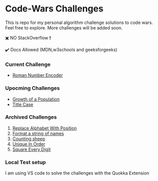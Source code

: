 # Code-Wars Challenges

This is repo for my personal algorithm challenge solutions to code wars.
Feel free to explore.
More challenges will be added soon.

:heavy_multiplication_x: NO StackOverflow :heavy_exclamation_mark:

✔️ Docs Allowed (MDN,w3schools and geeksforgeeks)

### Current Challenge

- [Roman Number Encoder](https://www.codewars.com/kata/546e2562b03326a88e000020/train/javascript)

### Upocming Challenges

- [Growth of a Population](https://www.codewars.com/kata/563b662a59afc2b5120000c6)
- [Title Case](https://www.codewars.com/kata/5202ef17a402dd033c000009/train/javascript)

### Archived Challenges

1. [Replace Alphabet With Position](https://www.codewars.com/kata/546f922b54af40e1e90001da)
2. [Format a string of names](https://www.codewars.com/kata/53368a47e38700bd8300030d/train/javascript)
3. [Counting sheep](https://www.codewars.com/kata/54edbc7200b811e956000556)
4. [Unique In Order](https://www.codewars.com/kata/54e6533c92449cc251001667/train/javascript)
5. [Square Every Digit](https://www.codewars.com/kata/546e2562b03326a88e000020/train/javascript)

### Local Test setup

I am using VS code to solve the challenges with the Quokka Extension
